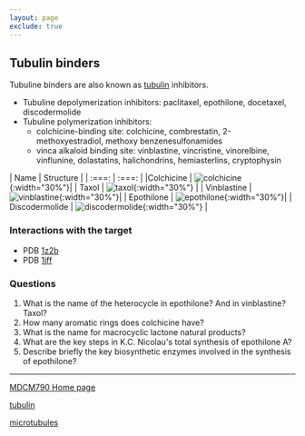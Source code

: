```yaml
---
layout: page
exclude: true
---
```

## Tubulin binders

Tubuline binders are also known as [tubulin](Tubulin) inhibitors.
* Tubuline depolymerization inhibitors: paclitaxel, epothilone, docetaxel, discodermolide
* Tubuline polymerization inhibitors:
	* colchicine-binding site: colchicine, combrestatin, 2-methoxyestradiol, methoxy benzenesulfonamides
	* vinca alkaloid binding site: vinblastine, vincristine, vinorelbine, vinflunine, dolastatins, halichondrins, hemiasterlins, cryptophysin

| Name | Structure |
| :===: | :===: |
|Colchicine | ![colchicine](https://upload.wikimedia.org/wikipedia/commons/thumb/f/f8/Colchicin.svg/800px-Colchicin.svg.png){:width="30%"}|
| Taxol | ![taxol](https://upload.wikimedia.org/wikipedia/commons/thumb/5/59/Taxol.svg/1024px-Taxol.svg.png){:width="30%"} |
| Vinblastine | ![vinblastine](https://upload.wikimedia.org/wikipedia/commons/thumb/e/e9/Vinblastine2DCSD.svg/1024px-Vinblastine2DCSD.svg.png){:width="30%"}|
| Epothilone | ![epothilone](https://upload.wikimedia.org/wikipedia/commons/thumb/4/48/Epothilone_A_B.svg/1280px-Epothilone_A_B.svg.png){:width="30%"}|
| Discodermolide | ![discodermolide](https://upload.wikimedia.org/wikipedia/commons/thumb/f/f1/Discodermolide.svg/1280px-Discodermolide.svg.png){:width="30%"}  |


### Interactions with the target
* PDB [1z2b](https://www.rcsb.org/structure/1z2b)
* PDB [1jff](https://www.rcsb.org/structure/1jff)

### Questions
1. What is the name of the heterocycle in epothilone? And in vinblastine? Taxol?
2. How many aromatic rings does colchicine have?
3. What is the name for macrocyclic lactone natural products?
4. What are the key steps in K.C. Nicolau's total synthesis of epothilone A?
5. Describe briefly the key biosynthetic enzymes involved in the synthesis of epothilone?

---

[MDCM790 Home page](mdcm790.md)

[tubulin](tubulin)

[microtubules](Microtubules)
